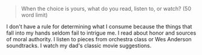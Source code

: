 > When the choice is yours, what do you read, listen to, or watch?
  (50 word limit)

I don't have a rule for determining what I consume because the things that fall into my hands seldom fail to intrigue me.
I read about honor and sources of moral authority.
I listen to pieces from orchestra class or Wes Anderson soundtracks.
I watch my dad's classic movie suggestions.
